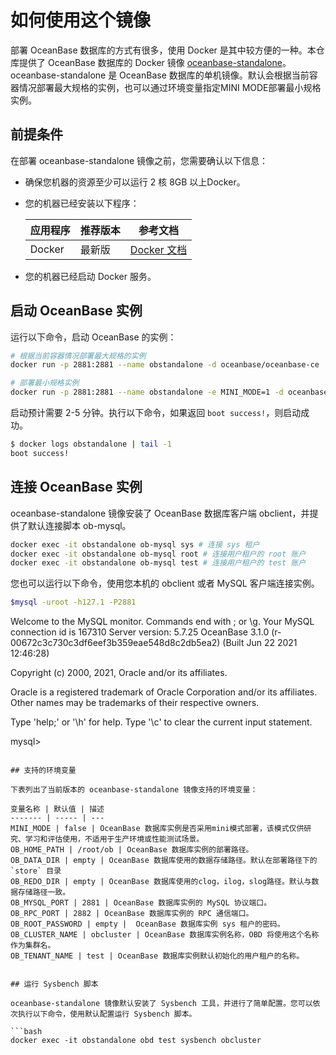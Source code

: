 # 如何使用这个镜像

部署 OceanBase 数据库的方式有很多，使用 Docker 是其中较方便的一种。本仓库提供了 OceanBase 数据库的 Docker 镜像 [oceanbase-standalone](https://hub.docker.com/r/oceanbase/oceanbase-ce)。oceanbase-standalone 是 OceanBase 数据库的单机镜像。默认会根据当前容器情况部署最大规格的实例，也可以通过环境变量指定MINI MODE部署最小规格实例。

## 前提条件

在部署 oceanbase-standalone 镜像之前，您需要确认以下信息：

- 确保您机器的资源至少可以运行 2 核 8GB 以上Docker。
- 您的机器已经安装以下程序：

    应用程序 | 推荐版本 | 参考文档
    ---     | ------  | -----
    Docker | 最新版 | [Docker 文档](https://docs.docker.com/get-docker/)
- 您的机器已经启动 Docker 服务。

## 启动 OceanBase 实例

运行以下命令，启动 OceanBase 的实例：

```bash
# 根据当前容器情况部署最大规格的实例
docker run -p 2881:2881 --name obstandalone -d oceanbase/oceanbase-ce

# 部署最小规格实例
docker run -p 2881:2881 --name obstandalone -e MINI_MODE=1 -d oceanbase/oceanbase-ce
```

启动预计需要 2-5 分钟。执行以下命令，如果返回 `boot success!`，则启动成功。

```bash
$ docker logs obstandalone | tail -1
boot success!
```

## 连接 OceanBase 实例

oceanbase-standalone 镜像安装了 OceanBase 数据库客户端 obclient，并提供了默认连接脚本 ob-mysql。

```bash
docker exec -it obstandalone ob-mysql sys # 连接 sys 租户
docker exec -it obstandalone ob-mysql root # 连接用户租户的 root 账户
docker exec -it obstandalone ob-mysql test # 连接用户租户的 test 账户
```

您也可以运行以下命令，使用您本机的 obclient 或者 MySQL 客户端连接实例。

```bash
$mysql -uroot -h127.1 -P2881
```
Welcome to the MySQL monitor.  Commands end with ; or \g.
Your MySQL connection id is 167310
Server version: 5.7.25 OceanBase 3.1.0 (r-00672c3c730c3df6eef3b359eae548d8c2db5ea2) (Built Jun 22 2021 12:46:28)

Copyright (c) 2000, 2021, Oracle and/or its affiliates.

Oracle is a registered trademark of Oracle Corporation and/or its
affiliates. Other names may be trademarks of their respective
owners.

Type 'help;' or '\h' for help. Type '\c' to clear the current input statement.

mysql>
```

## 支持的环境变量

下表列出了当前版本的 oceanbase-standalone 镜像支持的环境变量：

变量名称 | 默认值 | 描述
------- | ----- | ---
MINI_MODE | false | OceanBase 数据库实例是否采用mini模式部署，该模式仅供研究、学习和评估使用，不适用于生产环境或性能测试场景。
OB_HOME_PATH | /root/ob | OceanBase 数据库实例的部署路径。
OB_DATA_DIR | empty | OceanBase 数据库使用的数据存储路径。默认在部署路径下的 `store` 目录
OB_REDO_DIR | empty | OceanBase 数据库使用的clog，ilog，slog路径。默认与数据存储路径一致。
OB_MYSQL_PORT | 2881 | OceanBase 数据库实例的 MySQL 协议端口。
OB_RPC_PORT | 2882 | OceanBase 数据库实例的 RPC 通信端口。
OB_ROOT_PASSWORD | empty |  OceanBase 数据库实例 sys 租户的密码。
OB_CLUSTER_NAME | obcluster | OceanBase 数据库实例名称，OBD 将使用这个名称作为集群名。
OB_TENANT_NAME | test | OceanBase 数据库实例默认初始化的用户租户的名称。


## 运行 Sysbench 脚本

oceanbase-standalone 镜像默认安装了 Sysbench 工具，并进行了简单配置。您可以依次执行以下命令，使用默认配置运行 Sysbench 脚本。

```bash
docker exec -it obstandalone obd test sysbench obcluster
```

